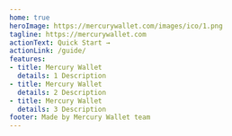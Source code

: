 ```yaml
---
home: true
heroImage: https://mercurywallet.com/images/ico/1.png 
tagline: https://mercurywallet.com
actionText: Quick Start →
actionLink: /guide/
features:
- title: Mercury Wallet
  details: 1 Description
- title: Mercury Wallet
  details: 2 Description
- title: Mercury Wallet
  details: 3 Description
footer: Made by Mercury Wallet team
---
```

